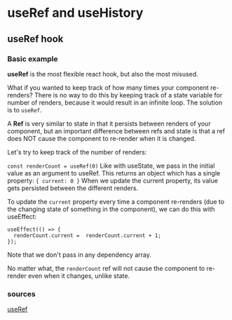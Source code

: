 # useRef and useHistory

## useRef hook

### Basic example 

**useRef** is the most flexible react hook, but also the most misused. 

What if you wanted to keep track of how many times your component re-renders? There is no way to do this by keeping track of a state variable for number of renders, because it would result in an infinite loop. The solution is to `useRef`. 

A **Ref** is very similar to state in that it persists between renders of your component, but an important difference between refs and state is that a ref does NOT cause the component to re-render when it is changed. 

Let's try to keep track of the number of renders: 

`const renderCount = useRef(0)`
Like with useState, we pass in the initial value as an argument to useRef. This returns an object which has a single property: `{ current: 0 }`
When we update the current property, its value gets persisted between the different renders. 

To update the `current` property every time a component re-renders (due to the changing state of something in the component), we can do this with useEffect:

```
useEffect(() => {
  renderCount.current =  renderCount.current + 1;
});
```
Note that we don't pass in any dependency array. 

No matter what, the `renderCount` ref will not cause the component to re-render even when it changes, unlike state. 



### sources 
[useRef](https://www.youtube.com/watch?v=t2ypzz6gJm0)